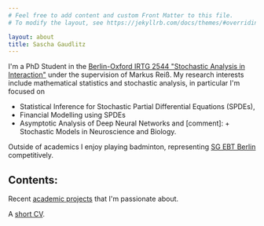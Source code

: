 ```yaml
---
# Feel free to add content and custom Front Matter to this file.
# To modify the layout, see https://jekyllrb.com/docs/themes/#overriding-theme-defaults

layout: about
title: Sascha Gaudlitz
---
```




I'm a PhD Student in the [Berlin-Oxford IRTG 2544 "Stochastic Analysis in Interaction"](https://www3.math.tu-berlin.de/stoch/IRTG/) under the supervision of Markus Reiß. My research interests include mathematical statistics and stochastic analysis, in particular I'm focused on
+ Statistical Inference for Stochastic Partial Differential Equations (SPDEs),
+ Financial Modelling using SPDEs
+ Asymptotic Analysis of Deep Neural Networks and
[comment]: + Stochastic Models in Neuroscience and Biology.

Outside of academics I enjoy playing badminton, representing [SG EBT Berlin](https://ebt-badminton.de/wordpress/) competitively.

## Contents:

Recent [academic projects](/research/) that I'm passionate about.

A [short CV](/shortcv/).
